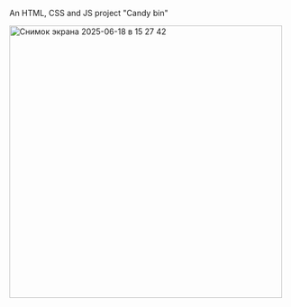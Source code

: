 An HTML, CSS and JS project "Candy bin"


<img width="484" alt="Снимок экрана 2025-06-18 в 15 27 42" src="https://github.com/user-attachments/assets/5387a82e-0edd-483b-8350-4a7424ace10c" />
